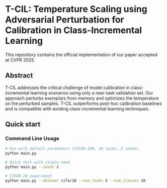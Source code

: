 # T-CIL: Temperature Scaling using Adversarial Perturbation for Calibration in Class-Incremental Learning
This repository contains the official implementation of our paper accepted at CVPR 2025.

## Abstract
T-CIL addresses the critical challenge of model calibration in class-incremental learning scenarios using only a new-task validation set. Our approach perturbs exemplars from memory and optimizes the temperature on the perturbed samples. T-CIL outperforms post-hoc calibration baselines and is compatible with existing class-incremental learning techniques.

## Quick start

### Command Line Usage
```bash
# Run with default parameters (CIFAR-100, 10 tasks, 5 seeds)
python main.py

# Quick test with single seed
python main.py --seeds 1

# CIFAR-10 experiment
python main.py --dataset cifar10 --num_tasks 5 --num_classes 10
```
